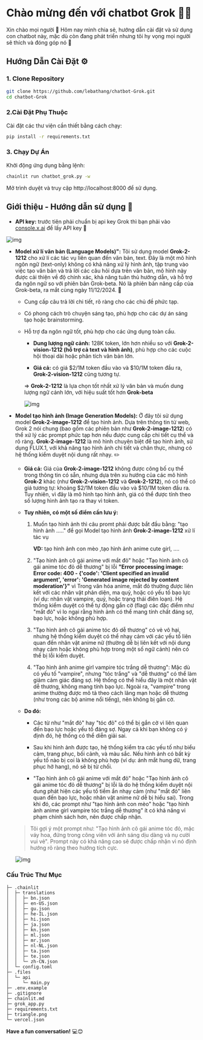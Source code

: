 # Chào mừng đến với chatbot Grok 🚀🤖

Xin chào mọi người 👋 Hôm nay mình chia sẻ, hướng dẫn cài đặt và sử dụng con chatbot này, mặc dù còn đang phát triển nhưng tôi hy vọng mọi người sẽ thích và đóng góp nó 🥰

## Hướng Dẫn Cài Đặt ⚙️

### 1. Clone Repository
```bash
git clone https://github.com/lebathang/chatbot-Grok.git
cd chatbot-Grok
```
### 2.Cài Đặt Phụ Thuộc
Cài đặt các thư viện cần thiết bằng cách chạy:
```bash
pip install -r requirements.txt
```
### 3. Chạy Dự Án
Khởi động ứng dụng bằng lệnh:
```bash
chainlit run chatbot_grok.py -w
```
Mở trình duyệt và truy cập http://localhost:8000 để sử dụng.

## Giới thiệu - Hướng dẫn sử dụng 📖

- **API key:** trước tiên phải chuẩn bị api key Grok thì bạn phải vào [console.x.ai](https://console.x.ai/) để lấy API key 🔑

![img](https://i.ibb.co/dwJZZh5R/WUBKYCTQASEVYSC.jpg)

- **Model xử lí văn bản (Language Models)":** Tôi sử dụng model **Grok-2-1212** cho xử lí các tác vụ liên quan đến văn bản, text. Đây là một mô hình ngôn ngữ (text-only) không có khả năng xử lý hình ảnh, tập trung vào việc tạo văn bản và trả lời các câu hỏi dựa trên văn bản, mô hình này được cải thiện về độ chính xác, khả năng tuân thủ hướng dẫn, và hỗ trợ đa ngôn ngữ so với phiên bản Grok-beta. Nó là phiên bản nâng cấp của Grok-beta, ra mắt cùng ngày 11/12/2024. 💬

    - Cung cấp câu trả lời chi tiết, rõ ràng cho các chủ đề phức tạp.
    - Có phong cách trò chuyện sáng tạo, phù hợp cho các dự án sáng tạo hoặc brainstorming.
    - Hỗ trợ đa ngôn ngữ tốt, phù hợp cho các ứng dụng toàn cầu.

    	+ **Dung lượng ngữ cảnh:** 128K token, lớn hơn nhiều so với **Grok-2-vision-1212 (hỗ trợ cả text và hình ảnh)**, phù hợp cho các cuộc hội thoại dài hoặc phân tích văn bản lớn.

        + **Giá cả:** có giá $2/1M token đầu vào và $10/1M token đầu ra, **Grok-2-vision-1212** cũng tương tự.

        ⇒ **Grok-2-1212** là lựa chọn tốt nhất xử lý văn bản và muốn dung lượng ngữ cảnh lớn, với hiệu suất tốt hơn **Grok-beta**

        ![img](https://i.ibb.co/HLR0SjC4/OKCTDMUQUHPTRIA.jpg)

- **Model tạo hình ảnh (Image Generation Models):** Ở đây tôi sử dụng model **Grok-2-image-1212** để tạo hình ảnh. Dựa trên thông tin từ web, Grok 2 nói chung (bao gồm các phiên bản như **Grok-2-image-1212**) có thể xử lý các prompt phức tạp hơn nếu được cung cấp chi tiết cụ thể và rõ ràng. **Grok-2-image-1212** là mô hình chuyên biệt để tạo hình ảnh, sử dụng FLUX.1, với khả năng tạo hình ảnh chi tiết và chân thực, nhưng có hệ thống kiểm duyệt nội dung rất nhạy. ✏️


    - **Giá cả:** Giá của **Grok-2-image-1212** không được công bố cụ thể trong thông tin có sẵn, nhưng dựa trên xu hướng của các mô hình **Grok-2** khác (như **Grok-2-vision-1212** và **Grok-2-1212**), nó có thể có giá tương tự: khoảng $2/1M token đầu vào và $10/1M token đầu ra. Tuy nhiên, vì đây là mô hình tạo hình ảnh, giá có thể được tính theo số lượng hình ảnh tạo ra thay vì token.
    

    + **Tuy nhiên, có một số điểm cần lưu ý:**

         1. Muốn tạo hình ảnh thì câu promt phải được bắt đầu bằng: "tạo hình ảnh ....." để gọi Model tạo hình ảnh **Grok-2-image-1212** xử lí tác vụ

              **VD:** tạo hình ảnh con mèo ,tạo hình ảnh anime cute girl, ....

        2. "Tạo hình ảnh cô gái anime với mắt đỏ" hoặc "Tạo hình ảnh cô gái anime tóc đỏ dễ thương" bị lỗi **"Error processing image: Error code: 400 - {'code': 'Client specified an invalid argument', 'error': 'Generated image rejected by content moderation'}"** vì Trong văn hóa anime, mắt đỏ thường được liên kết với các nhân vật phản diện, ma quỷ, hoặc có yếu tố bạo lực (ví dụ: nhân vật vampire, quỷ, hoặc trạng thái điên loạn). Hệ thống kiểm duyệt có thể tự động gắn cờ (flag) các đặc điểm như "mắt đỏ" vì lo ngại rằng hình ảnh có thể mang tính chất đáng sợ, bạo lực, hoặc không phù hợp.

        3. "Tạo hình ảnh cô gái anime tóc đỏ dễ thương" có vẻ vô hại, nhưng hệ thống kiểm duyệt có thể nhạy cảm với các yếu tố liên quan đến nhân vật anime nữ (thường dễ bị liên kết với nội dung nhạy cảm hoặc không phù hợp trong một số ngữ cảnh) nên có thể bị lỗi kiểm duyệt.

        4. "Tạo hình ảnh anime girl vampire tóc trắng dễ thương": Mặc dù có yếu tố "vampire", nhưng "tóc trắng" và "dễ thương" có thể làm giảm cảm giác đáng sợ. Hệ thống có thể hiểu đây là một nhân vật dễ thương, không mang tính bạo lực. Ngoài ra, "vampire" trong anime thường được mô tả theo cách lãng mạn hoặc dễ thương (như trong các bộ anime nổi tiếng), nên không bị gắn cờ.

    - **Do đó:**

        - Các từ như "mắt đỏ" hay "tóc đỏ" có thể bị gắn cờ vì liên quan đến bạo lực hoặc yếu tố đáng sợ. Ngay cả khi bạn không có ý định đó, hệ thống có thể diễn giải sai.

        - Sau khi hình ảnh được tạo, hệ thống kiểm tra các yếu tố như biểu cảm, trang phục, bối cảnh, và màu sắc. Nếu hình ảnh có bất kỳ yếu tố nào bị coi là không phù hợp (ví dụ: ánh mắt hung dữ, trang phục hở hang), nó sẽ bị từ chối.

        - "Tạo hình ảnh cô gái anime với mắt đỏ" hoặc "Tạo hình ảnh cô gái anime tóc đỏ dễ thương" bị lỗi là do hệ thống kiểm duyệt nội dung phát hiện các yếu tố tiềm ẩn nhạy cảm (như "mắt đỏ" liên quan đến bạo lực, hoặc nhân vật anime nữ dễ bị hiểu sai). Trong khi đó, các prompt như "tạo hình ảnh con mèo" hoặc "tạo hình ảnh anime girl vampire tóc trắng dễ thương" ít có khả năng vi phạm chính sách hơn, nên được chấp nhận.

    > Tôi gợi ý một prompt như: "Tạo hình ảnh cô gái anime tóc đỏ, mặc váy hoa, đứng trong công viên với ánh sáng dịu dàng và nụ cười vui vẻ". Prompt này có khả năng cao sẽ được chấp nhận vì nó định hướng rõ ràng theo hướng tích cực.

    ![img](https://i.ibb.co/YFTP5SgG/TFRYYCEHCANNGID.jpg)



### Cấu Trúc Thư Mục
```
├─ .chainlit
│  ├─ translations
│  │  ├─ bn.json
│  │  ├─ en-US.json
│  │  ├─ gu.json
│  │  ├─ he-IL.json
│  │  ├─ hi.json
│  │  ├─ ja.json
│  │  ├─ kn.json
│  │  ├─ ml.json
│  │  ├─ mr.json
│  │  ├─ nl-NL.json
│  │  ├─ ta.json
│  │  ├─ te.json
│  │  └─ zh-CN.json
│  └─ config.toml
├─ .files
│  └─ api
│     └─ main.py
├─ .env.example
├─ .gitignore
├─ chainlit.md
├─ grok_app.py
├─ requirements.txt
├─ triangle.png
└─ vercel.json

```


  **Have a fun conversation!** 💻😊



